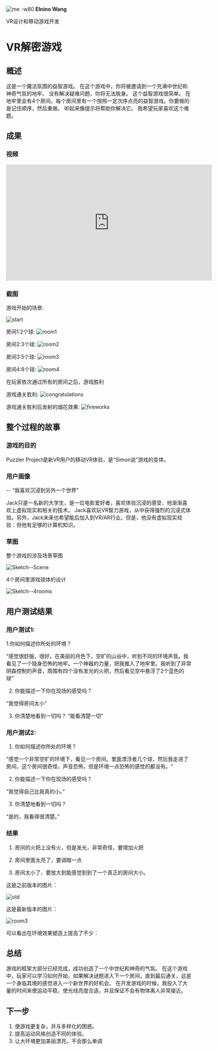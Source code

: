 ![me -w80](images/me.jpg)
**Elnino Wang**

VR设计和移动游戏开发

# VR解密游戏  

## 概述

这是一个魔法氛围的益智游戏。 在这个游戏中，你将被邀请到一个充满中世纪和神奇气氛的地牢。 没有解决疑难问题，你将无法脱身。 这个益智游戏很简单。 在地牢里会有4个房间，每个房间里有一个按照一定次序点亮的益智游戏。你要做的是记住顺序，然后重做。 听起来像提示将帮助你解决它。 我希望玩家喜欢这个难题。

## 成果

### 视频

<iframe width="560" height="315" src="https://www.youtube.com/embed/p6QYhq-UZLw" frameborder="0" allowfullscreen></iframe>

### 截图

游戏开始的场景:

![start](images/start.jpg)

房间1:2个球:
![room1](images/room1.jpg)

房间2:3个球:
![room2](images/room2.jpg)

房间3:5个球:
![room3](images/room3.jpg)

房间4:8个球:
![room4](images/room4.jpg)

在玩家依次通过所有的房间之后，游戏胜利

游戏通关胜利:
![congratulations](images/congratulations.jpg)

游戏通关胜利后发射的烟花效果:
![fireworks](images/fireworks.jpg)

## 整个过程的故事

### 游戏的目的

Puzzler Project是新VR用户的移动VR体验，是“Simon说”游戏的变体。

### 用户画像
-- “我喜欢沉浸到另外一个世界”

Jack只是一名新的大学生，是一位电影爱好者，喜欢体验沉浸的感受，他渐渐喜欢上虚拟现实和相关的技术。 Jack喜欢玩VR智力游戏，从中获得强烈的沉浸式体验。另外，Jack未来也希望能后加入到VR/AR行业。但是，他没有虚拟现实经验：但他有足够的计算机知识。

### 草图

整个游戏的涉及场景草图

![Sketch--Scene](images/Sketch--Scene.jpg)

4个房间里游戏球体的设计

![Sketch--4rooms](images/Sketch--4rooms.jpg)

## 用户测试结果

### 用户测试1:

1.你如何描述你所处的环境？

“感觉很舒服，很好。在美丽的月色下，空旷的山谷中，听到不同的环境声音。我看见了一个隐身恐怖的地牢。一个神器的力量，把我推入了地牢里。我听到了非常阴森控制的声音，周围有四个没有发光的火把，然后看见空中悬浮了2个蓝色的球”

2. 你能描述一下你在现场的感受吗？

“我觉得房间太小”

3. 你清楚地看到一切吗？
“能看清楚一切”

### 用户测试2:

1. 你如何描述你所处的环境？

“感觉一个非常空旷的环境下，看见一个房间。里面漂浮者几个球，然后我走进了房间，这个房间很奇怪，声音恐怖，但是环境一点恐怖的感觉的都没有。“

2. 你能描述一下你在现场的感受吗？

“我觉得自己比我真的小。”

3. 你清楚地看到一切吗？

“是的，我看得很清楚。”

### 结果

1. 房间的火把上没有火，但是发光，非常奇怪，要增加火把

2. 房间里面太亮了，要调暗一点

3. 房间太小了，要放大到能感觉到到了一个真正的房间大小。


这是之前版本的图片：

![old](images/old.jpg)

这是最新版本的图片：

![room3](images/room3.jpg)

可以看出在环境效果塑造上提高了不少：

## 总结

游戏的框架大部分已经完成，成功创造了一个中世纪和神奇的气氛。 在这个游戏中，玩家可以学习如何开始，如果解决谜题进入下一个房间，直到最后通关，这是一个身临其境的感觉进入一个新世界的好机会。
在开发游戏的时候，我投入了大量的时间来使运动平稳，使光线亮度合适，并且保证不会有物体离人非常接近。

## 下一步

1. 使游戏更复杂，并与多样化的困惑。
2. 提高运动风格创造不同的体验。
3. 让大环境更加美丽漂亮，不会那么单调